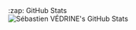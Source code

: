 <summary>:zap: GitHub Stats</summary>

<img align="left" alt="Sébastien VÉDRINE's GitHub Stats" src="github-readme-stats-git-master.vedrine.vercel.app/api?username=vedrine&show_icons=true&hide_border=true" />
